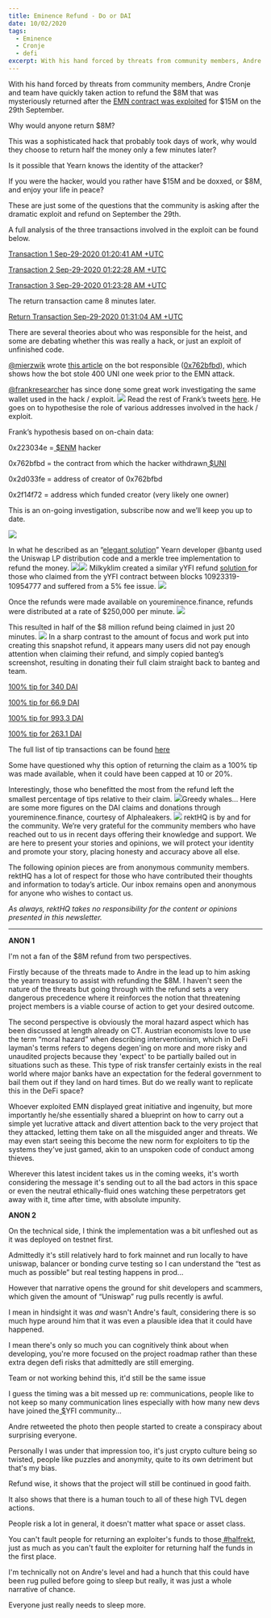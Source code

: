```yaml
---
title: Eminence Refund - Do or DAI
date: 10/02/2020
tags:
  - Eminence
  - Cronje
  - defi
excerpt: With his hand forced by threats from community members, Andre Cronje and team have quickly taken action to refund the $8M that was mysteriously returned after the EMN contract was exploited for $15M on the 29th September.
---
```


With his hand forced by threats from community members, Andre Cronje and team have quickly taken action to refund the $8M that was mysteriously returned after the [EMN contract was exploited](https://www.rekt.news/eminence-rekt-in-prod/) for $15M on the 29th September.

Why would anyone return $8M?

This was a sophisticated hack that probably took days of work, why would they choose to return half the money only a few minutes later?

Is it possible that Yearn knows the identity of the attacker?

If you were the hacker, would you rather have $15M and be doxxed, or $8M, and enjoy your life in peace?

These are just some of the questions that the community is asking after the dramatic exploit and refund on September the 29th.

A full analysis of the three transactions involved in the exploit can be found below.

[Transaction 1 Sep-29-2020 01:20:41 AM +UTC](https://ethtx.info/0x3503253131644dd9f52802d071de74e456570374d586ddd640159cf6fb9b8ad8)

[Transaction 2 Sep-29-2020 01:22:28 AM +UTC](https://ethtx.info/0x045b60411af18114f1986957a41296ba2a97ccff75a9b38af818800ea9da0b2a)

[Transaction 3 Sep-29-2020 01:23:28 AM +UTC](https://ethtx.info/0x4f0f495dbcb58b452f268b9149a418524e43b13b55e780673c10b3b755340317)

The return transaction came 8 minutes later.

[Return Transaction Sep-29-2020 01:31:04 AM +UTC](https://ethtx.info/0x7bc97357364222207f1f011b22ad98ba78fcd3c25d3398346caa3928cdf4a4dd)

There are several theories about who was responsible for the heist, and some are debating whether this was really a hack, or just an exploit of unfinished code.

[@mierzwik](https://twitter.com/mierzwik) wrote [this article](https://medium.com/@mierzwik/hey-bot-give-me-all-your-money-e1f692594f2e) on the bot responsible ([0x762bfbd](https://etherscan.io/address/0x762bfbd8dc93fac514fd89c027e81621e8597441)), which shows how the bot stole 400 UNI one week prior to the EMN attack.

[@frankresearcher](https://twitter.com/FrankResearcher) has since done some great work investigating the same wallet used in the hack / exploit.
![](https://lh6.googleusercontent.com/qov3BuEa6rc6VT97cxBh7jgvRYxeOMDi8PbS3qgjTyIKLVIZwE5d8yA1TtDPCuXM-7WmFhMAma9hdVdskBbEEZWG3XMl3ntRdiGVKhbnk2aDnlzTBOSpf1Iz0R_hTbj4yFdLxKVz)
Read the rest of Frank’s tweets [here](https://twitter.com/FrankResearcher/status/1310885102407254021?s=20). He goes on to hypothesise the role of various addresses involved in the hack / exploit.

Frank’s hypothesis based on on-chain data:

0x223034e =[ $ENM](https://twitter.com/search?q=%24ENM&src=cashtag_click) hacker

0x762bfbd = the contract from which the hacker withdrawn[ $UNI](https://twitter.com/search?q=%24UNI&src=cashtag_click)

0x2d033fe = address of creator of 0x762bfbd

0x2f14f72 = address which funded creator (very likely one owner)

This is an on-going investigation, subscribe now and we’ll keep you up to date.

![](https://lh5.googleusercontent.com/bElo-Tzz3WEbKufKV60H8JybrfXU_jwZ4m5XmRARI3FsQCE9v57iOqnrOb89woPqABSKOBpGd6oMpwr4okPa42bKsiXrzNYkuoUNwXTN7sM6P9pxmXKpxBma5XIxHC5AzE5wMTnq)

In what he described as an “[elegant solution](https://github.com/banteg/your-eminence)” Yearn developer @bantg used the Uniswap LP distribution code and a merkle tree implementation to refund the money.
![](https://lh4.googleusercontent.com/N6RtgR2lbxx_noX8jN7NPq5o3kmScgGaOhpQnBgS6-QPU3l7GnWvEvbGBGybHNOKsMmpgR_gOCAxA4BALyDaHXkub1i89MDIyVjRDN-spFd7TgejtVFygH88VbZnjSPgsOytYUYu)![](https://lh6.googleusercontent.com/KBuK7SdgDK_F5xS3SDpMwR3mawVkKuG4YhPOS90HjyjY1JewDai5IXxp7dsA3ROWvabWdhr2AI7YX2GeJhlT92bbIFctdRKwk-SjE_O0IXogKOYFLDALNu5DAZQEzww3gNFGzbmX)
Milkyklim created a similar yYFI refund [solution ](https://gist.github.com/banteg/b2a3b78cdd59ea346afc56181e7a07cd)for those who claimed from the yYFI contract between blocks 10923319-10954777 and suffered from a 5% fee issue.
![](https://lh4.googleusercontent.com/FiHtOA8Xk-LxkXVD4Cm-eq0ftH7tPFPxNoCmbzX1EXzppq4Hz_Ge9RIgHdD8gzV02dexKQGrljMg46xXl0mJTrocaHofDR2fdgpOYcA2bDxGAxH8fM0NE9rWTajN5duN4i4NG3ro)

Once the refunds were made available on youreminence.finance, refunds were distributed at a rate of $250,000 per minute.
![](https://lh4.googleusercontent.com/Cj0OwsQJkhLnq8Lheqzy6Qa_rLUbG0x4h_xkBLpeLSZPETYI5Tt4TaGlA9_4HACZw-0mSCnW0kYejV0F88Hb6nWlvTTEUTlhx3pMeGczF2nJ9QzwR3pdO5ydhQk_pfT3OG6FheMR)

This resulted in half of the $8 million refund being claimed in just 20 minutes.
![](https://lh3.googleusercontent.com/jSpxxX0Z1wyYeVZlXFy6ToRnqV0kpyzqiaVS-t_UB8GSuYgPCfLkzfAnIwZJWweng1Ymx2l3lVTa3TGKOjGMbPCamGtfvLtSn_hT8fsE1yjeeAHD5tYfvvAnC5kSUSR3IxsFnM9l)
In a sharp contrast to the amount of focus and work put into creating this snapshot refund, it appears many users did not pay enough attention when claiming their refund, and simply copied banteg’s screenshot, resulting in donating their full claim straight back to banteg and team.

[100% tip for 340 DAI](https://etherscan.io/tx/0x6a17f1b30b8c5479e6542fb3d6189cf67f34bbc85cba7d669cbf72367bfb724f)

[100% tip for 66.9 DAI ](https://etherscan.io/tx/0xa7ad9985bc7ba00070f5ef18b766e10ca4c0d155cf4ca6ae2e11df9af41b6fc1)

[100% tip for 993.3 DAI](https://etherscan.io/tx/0x835b998d086ea0aee96d1e0a3e5b558c62da8d621959f213c10bed6250c9f9c0)

[100% tip for 263.1 DAI](https://etherscan.io/tx/0x7c759f66b058eb2dceb8a67a648dd4d0a0857bbfd38f51e8b058d18673f1c616)

The full list of tip transactions can be found [here](https://etherscan.io/token/0x6b175474e89094c44da98b954eedeac495271d0f?a=0x7a1057e6e9093da9c1d4c1d049609b6889fc4c67)

Some have questioned why this option of returning the claim as a 100% tip was made available, when it could have been capped at 10 or 20%.

Interestingly, those who benefitted the most from the refund left the smallest percentage of tips relative to their claim.
![](https://lh5.googleusercontent.com/w3CD80RlDF-F-FnDBUlO5UdU0pEm4X5tgy87FpLXyBGXXQInQ4_9A9op0xp8bTaPrNjtLaAkGDe8G1AhR61qyW-YuGJUXCW_JDyCXM6xsNKh47TGPCimBoez_F1dqVcwc7rr-0Xs)Greedy whales...
Here are some more figures on the DAI claims and donations through youreminence.finance, courtesy of Alphaleakers.
![](https://lh6.googleusercontent.com/goJyvxqXCAg8kCYnCZj5di0wvRE5I4BtroyTdY3GK88wyX67fJ4rAoWSPkTtXVa_CQ5Lo7Oba2kS0K_t8AHtvgoAkLBzKv8wHk_OIk3T4UOr1ux3SSsYBpjcAOzmoE-0ZRYq6kG4)
rektHQ is by and for the community. We’re very grateful for the community members who have reached out to us in recent days offering their knowledge and support.
We are here to present your stories and opinions, we will protect your identity and promote your story, placing honesty and accuracy above all else.

The following opinion pieces are from anonymous community members. rektHQ has a lot of respect for those who have contributed their thoughts and information to today’s article. Our inbox remains open and anonymous for anyone who wishes to contact us.

_As always, rektHQ takes no responsibility for the content or opinions presented in this newsletter._

---

**ANON 1**

I'm not a fan of the $8M refund from two perspectives.

Firstly because of the threats made to Andre in the lead up to him asking the yearn treasury to assist with refunding the $8M. I haven't seen the nature of the threats but going through with the refund sets a very dangerous precedence where it reinforces the notion that threatening project members is a viable course of action to get your desired outcome.

The second perspective is obviously the moral hazard aspect which has been discussed at length already on CT. Austrian economists love to use the term “moral hazard” when describing interventionism, which in DeFi layman's terms refers to degens degen'ing on more and more risky and unaudited projects because they 'expect' to be partially bailed out in situations such as these. This type of risk transfer certainly exists in the real world where major banks have an expectation for the federal government to bail them out if they land on hard times. But do we really want to replicate this in the DeFi space?

Whoever exploited EMN displayed great initiative and ingenuity, but more importantly he/she essentially shared a blueprint on how to carry out a simple yet lucrative attack and divert attention back to the very project that they attacked, letting them take on all the misguided anger and threats. We may even start seeing this become the new norm for exploiters to tip the systems they've just gamed, akin to an unspoken code of conduct among thieves.

Wherever this latest incident takes us in the coming weeks, it's worth considering the message it's sending out to all the bad actors in this space or even the neutral ethically-fluid ones watching these perpetrators get away with it, time after time, with absolute impunity.

**ANON 2**

On the technical side, I think the implementation was a bit unfleshed out as it was deployed on testnet first.

Admittedly it's still relatively hard to fork mainnet and run locally to have uniswap, balancer or bonding curve testing so I can understand the “test as much as possible” but real testing happens in prod...

However that narrative opens the ground for shit developers and scammers, which given the amount of “Uniswap” rug pulls recently is awful.

I mean in hindsight it was *and* wasn't Andre's fault, considering there is so much hype around him that it was even a plausible idea that it could have happened.

I mean there's only so much you can cognitively think about when developing, you're more focused on the project roadmap rather than these extra degen defi risks that admittedly are still emerging.

Team or not working behind this, it'd still be the same issue

I guess the timing was a bit messed up re: communications, people like to not keep so many communication lines especially with how many new devs have joined the[ $](https://twitter.com/search?q=%24yFi&src=cashtag_click)YFI community...

Andre retweeted the photo then people started to create a conspiracy about surprising everyone.

Personally I was under that impression too, it's just crypto culture being so twisted, people like puzzles and anonymity, quite to its own detriment but that's my bias.

Refund wise, it shows that the project will still be continued in good faith.

It also shows that there is a human touch to all of these high TVL degen actions.

People risk a lot in general, it doesn't matter what space or asset class.

You can't fault people for returning an exploiter's funds to those[ #halfrekt](https://twitter.com/hashtag/halfrekt?src=hashtag_click), just as much as you can't fault the exploiter for returning half the funds in the first place.

I'm technically not on Andre's level and had a hunch that this could have been rug pulled before going to sleep but really, it was just a whole narrative of chance.

Everyone just really needs to sleep more.
